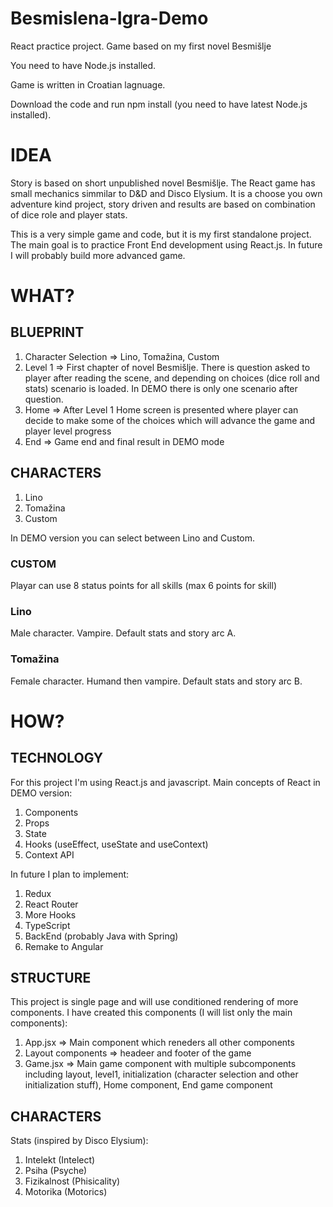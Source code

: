# Besmislena-Igra-Demo
React practice project. Game based on my first novel Besmišlje

You need to have Node.js installed.

Game is written in Croatian lagnuage.

Download the code and run npm install (you need to have latest Node.js installed).

# IDEA

Story is based on short unpublished novel Besmišlje. The React game has small mechanics simmilar to D&D and Disco Elysium. It is a choose you own adventure kind project, story driven and results are based on combination of dice role and player stats.

This is a very simple game and code, but it is my first standalone project. The main goal is to practice Front End development using React.js. In future I will probably build more advanced game.

# WHAT?

## BLUEPRINT

1.	Character Selection => Lino, Tomažina, Custom 
2.	Level 1 => First chapter of novel Besmišlje. There is question asked to player after reading the scene, and depending on choices (dice roll and stats) scenario is loaded. In DEMO there is only one scenario after question.
3.	Home => After Level 1 Home screen is presented where player can decide to make some of the choices which will advance the game and player level progress
4.  End => Game end and final result in DEMO mode

## CHARACTERS

1.	Lino
2.	Tomažina
3.	Custom

In DEMO version you can select between Lino and Custom. 

### CUSTOM

Playar can use 8 status points for all skills (max 6 points for skill)

### Lino

Male character. Vampire. Default stats and story arc A.

### Tomažina

Female character. Humand then vampire. Default stats and story arc B.

# HOW?

## TECHNOLOGY

For this project I'm using React.js and javascript. Main concepts of React in DEMO version:
1. Components
2. Props
3. State
4. Hooks (useEffect, useState and useContext)
5. Context API

In future I plan to implement:
1. Redux
2. React Router
3. More Hooks
4. TypeScript
5. BackEnd (probably Java with Spring)
6. Remake to Angular

## STRUCTURE

This project is single page and will use conditioned rendering of more components.
I have created this components (I will list only the main components):
1. App.jsx => Main component which reneders all other components
2. Layout components => headeer and footer of the game
3. Game.jsx => Main game component with multiple subcomponents including layout, level1, initialization (character selection and other initialization stuff), Home component, End game component

## CHARACTERS

Stats (inspired by Disco Elysium): 
1. Intelekt (Intelect)
2. Psiha (Psyche)
3. Fizikalnost (Phisicality)
4. Motorika (Motorics)
